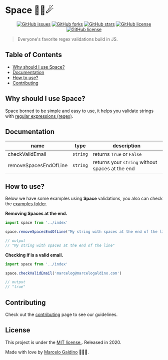 # Space 👨‍🚀☄

<div align="center">

[![GitHub issues](https://img.shields.io/github/issues/marcelogaldino/space?style=plastic)](https://github.com/marcelogaldino/space/issues)
[![GitHub forks](https://img.shields.io/github/forks/marcelogaldino/space?style=plastic)](https://github.com/marcelogaldino/space/network)
[![GitHub stars](https://img.shields.io/github/stars/marcelogaldino/space?style=plastic)](https://github.com/marcelogaldino/space/stargazers)
[![GitHub license](https://img.shields.io/github/license/marcelogaldino/space?style=plastic)](https://github.com/marcelogaldino/space/blob/main/LICENSE)
[![GitHub license](https://img.shields.io/badge/npm-v0.03-red?style=plastic)](https://www.npmjs.com/package/@marcelogaldino/space)

</div>

> Everyone's favorite regex validations build in JS.

## Table of Contents

- [Why should I use Space?](#Why-should-I-use-Space?)
- [Documentation](#Documentation)
- [How to use?](#How-to-use)
- [Contributing](#Contributing)

## Why should I use Space?

Space borned to be simple and easy to use, it helps you validate strings with [regular expressions (regex)](https://developer.mozilla.org/pt-BR/docs/Web/JavaScript/Guide/Regular_Expressions).

## Documentation 

| name                  | type     | description                                     |
|-----------------------|----------|-------------------------------------------------|
| checkValidEmail       | `string` | returns `True` or `False`                       |
| removeSpacesEndOfLine | `string` | returns your `string` without spaces at the end |

## How to use?

Below we have some examples using **Space** validations, you also can check the [examples folder](./src/examples).

**Removing Spaces at the end.**
```js
import space from '../index'

space.removeSpacesEndOfLine("My string with spaces at the end of the line   ")

// output
// "My string with spaces at the end of the line"
```

**Checking if is a valid email.**
```js
import space from '../index'

space.checkValidEmail('marcelog@marcelogaldino.com')

// output
// "true"
```

## Contributing

Check out the [contributing](./CONTRIBUTING.md) page to see our guidelines.

## License

This project is under the [MIT license.](https://github.com/marcelogaldino/space/blob/main/LICENSE). Released in 2020. 

Made with love by [Marcelo Galdino](https://www.linkedin.com/in/marcelogaldino/) 💜👨‍🚀. 